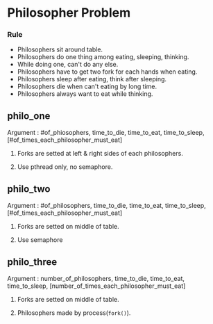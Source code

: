 # Philosopher Problem

### Rule

- Philosophers sit around table.
- Philosophers do one thing among eating, sleeping, thinking.
- While doing one, can't do any else.
- Philosophers have to get two fork for each hands when eating.
- Philosophers sleep after eating, think after sleeping.
- Philosophers die when can't eating by long time.
- Philosophers always want to eat while thinking.

## philo_one

Argument : #of_phiosophers, time_to_die, time_to_eat, time_to_sleep, \[#of_times_each_philosopher_must_eat\]

1. Forks are setted at left & right sides of each philosophers.

2. Use pthread only, no semaphore.

## philo_two

Argument : #of_philosophers, time_to_die, time_to_eat, time_to_sleep, \[#of_times_each_philosopher_must_eat\]

1. Forks are setted on middle of table.

2. Use semaphore

## philo_three

Argument : number_of_philosophers, time_to_die, time_to_eat, time_to_sleep, \[number_of_times_each_philosopher_must_eat\]

1. Forks are setted on middle of table.

2. Philosophers made by process(`fork()`).